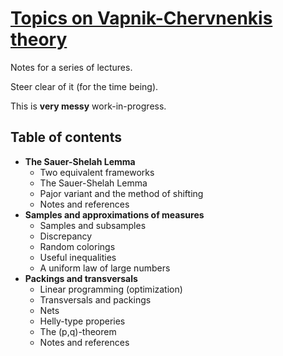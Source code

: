 # [Topics on Vapnik-Chervnenkis theory](https://github.com/domenicozambella/sputnik/raw/master/sputnik.pdf)

Notes for a series of lectures.

Steer clear of it (for the time being).

This is **very messy** work-in-progress.


## Table of contents

*  **The Sauer-Shelah Lemma**
   * Two equivalent frameworks
   * The Sauer-Shelah Lemma
   * Pajor variant and the method of shifting
   * Notes and references
*  **Samples and approximations of measures**
   * Samples and subsamples
   * Discrepancy
   * Random colorings
   * Useful inequalities
   * A uniform law of large numbers
*  **Packings and transversals**
   * Linear programming (optimization)
   * Transversals and packings
   * Nets
   * Helly-type properies
   * The (p,q)-theorem
   * Notes and references
